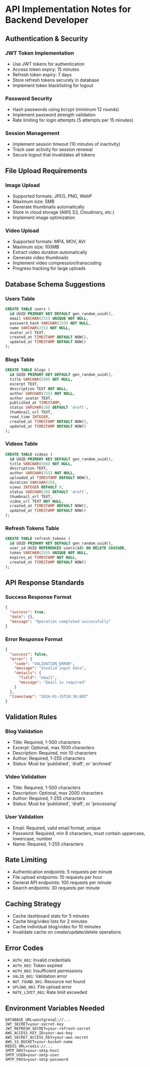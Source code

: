 # API Implementation Notes for Backend Developer

## Authentication & Security

### JWT Token Implementation
- Use JWT tokens for authentication
- Access token expiry: 15 minutes
- Refresh token expiry: 7 days
- Store refresh tokens securely in database
- Implement token blacklisting for logout

### Password Security
- Hash passwords using bcrypt (minimum 12 rounds)
- Implement password strength validation
- Rate limiting for login attempts (5 attempts per 15 minutes)

### Session Management
- Implement session timeout (10 minutes of inactivity)
- Track user activity for session renewal
- Secure logout that invalidates all tokens

## File Upload Requirements

### Image Upload
- Supported formats: JPEG, PNG, WebP
- Maximum size: 5MB
- Generate thumbnails automatically
- Store in cloud storage (AWS S3, Cloudinary, etc.)
- Implement image optimization

### Video Upload
- Supported formats: MP4, MOV, AVI
- Maximum size: 100MB
- Extract video duration automatically
- Generate video thumbnails
- Implement video compression/transcoding
- Progress tracking for large uploads

## Database Schema Suggestions

### Users Table
```sql
CREATE TABLE users (
  id UUID PRIMARY KEY DEFAULT gen_random_uuid(),
  email VARCHAR(255) UNIQUE NOT NULL,
  password_hash VARCHAR(255) NOT NULL,
  name VARCHAR(255) NOT NULL,
  avatar_url TEXT,
  created_at TIMESTAMP DEFAULT NOW(),
  updated_at TIMESTAMP DEFAULT NOW()
);
```

### Blogs Table
```sql
CREATE TABLE blogs (
  id UUID PRIMARY KEY DEFAULT gen_random_uuid(),
  title VARCHAR(500) NOT NULL,
  excerpt TEXT,
  description TEXT NOT NULL,
  author VARCHAR(255) NOT NULL,
  author_avatar TEXT,
  published_at TIMESTAMP,
  status VARCHAR(20) DEFAULT 'draft',
  thumbnail_url TEXT,
  read_time INTEGER,
  created_at TIMESTAMP DEFAULT NOW(),
  updated_at TIMESTAMP DEFAULT NOW()
);
```

### Videos Table
```sql
CREATE TABLE videos (
  id UUID PRIMARY KEY DEFAULT gen_random_uuid(),
  title VARCHAR(500) NOT NULL,
  description TEXT,
  author VARCHAR(255) NOT NULL,
  uploaded_at TIMESTAMP DEFAULT NOW(),
  duration VARCHAR(20),
  views INTEGER DEFAULT 0,
  status VARCHAR(20) DEFAULT 'draft',
  thumbnail_url TEXT,
  video_url TEXT NOT NULL,
  created_at TIMESTAMP DEFAULT NOW(),
  updated_at TIMESTAMP DEFAULT NOW()
);
```

### Refresh Tokens Table
```sql
CREATE TABLE refresh_tokens (
  id UUID PRIMARY KEY DEFAULT gen_random_uuid(),
  user_id UUID REFERENCES users(id) ON DELETE CASCADE,
  token VARCHAR(255) UNIQUE NOT NULL,
  expires_at TIMESTAMP NOT NULL,
  created_at TIMESTAMP DEFAULT NOW()
);
```

## API Response Standards

### Success Response Format
```json
{
  "success": true,
  "data": {},
  "message": "Operation completed successfully"
}
```

### Error Response Format
```json
{
  "success": false,
  "error": {
    "code": "VALIDATION_ERROR",
    "message": "Invalid input data",
    "details": {
      "field": "email",
      "message": "Email is required"
    }
  },
  "timestamp": "2024-01-15T10:30:00Z"
}
```

## Validation Rules

### Blog Validation
- Title: Required, 1-500 characters
- Excerpt: Optional, max 1000 characters
- Description: Required, min 10 characters
- Author: Required, 1-255 characters
- Status: Must be 'published', 'draft', or 'archived'

### Video Validation
- Title: Required, 1-500 characters
- Description: Optional, max 2000 characters
- Author: Required, 1-255 characters
- Status: Must be 'published', 'draft', or 'processing'

### User Validation
- Email: Required, valid email format, unique
- Password: Required, min 8 characters, must contain uppercase, lowercase, number
- Name: Required, 1-255 characters

## Rate Limiting
- Authentication endpoints: 5 requests per minute
- File upload endpoints: 10 requests per hour
- General API endpoints: 100 requests per minute
- Search endpoints: 30 requests per minute

## Caching Strategy
- Cache dashboard stats for 5 minutes
- Cache blog/video lists for 2 minutes
- Cache individual blog/video for 10 minutes
- Invalidate cache on create/update/delete operations

## Error Codes
- `AUTH_001`: Invalid credentials
- `AUTH_002`: Token expired
- `AUTH_003`: Insufficient permissions
- `VALID_001`: Validation error
- `NOT_FOUND_001`: Resource not found
- `UPLOAD_001`: File upload error
- `RATE_LIMIT_001`: Rate limit exceeded

## Environment Variables Needed
```
DATABASE_URL=postgresql://...
JWT_SECRET=your-secret-key
JWT_REFRESH_SECRET=your-refresh-secret
AWS_ACCESS_KEY_ID=your-aws-key
AWS_SECRET_ACCESS_KEY=your-aws-secret
AWS_S3_BUCKET=your-bucket-name
REDIS_URL=redis://...
SMTP_HOST=your-smtp-host
SMTP_USER=your-smtp-user
SMTP_PASS=your-smtp-password
```